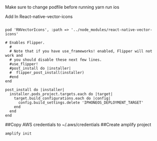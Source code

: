 Make sure to change podfile before running yarn run ios

Add In React-native-vector-icons

```

pod 'RNVectorIcons', :path => '../node_modules/react-native-vector-icons'

# Enables Flipper.
  #
  # Note that if you have use_frameworks! enabled, Flipper will not work and
  # you should disable these next few lines.
  #use_flipper!
  #post_install do |installer|
  #  flipper_post_install(installer)
  #end
end

post_install do |installer|
  installer.pods_project.targets.each do |target|
    target.build_configurations.each do |config|
      config.build_settings.delete 'IPHONEOS_DEPLOYMENT_TARGET'
    end
  end
end
```

##Copy AWS credentials to ~/.aws/credentials
##Create amplify project

`amplify init`
